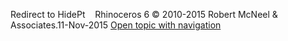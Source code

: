 ---
---

Redirect to HidePt&#160;
&#160;
Rhinoceros 6 © 2010-2015 Robert McNeel &amp; Associates.11-Nov-2015
 [Open topic with navigation](hidept.html) 

